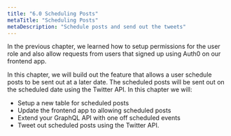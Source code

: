 ```yaml
---
title: "6.0 Scheduling Posts"
metaTitle: "Scheduling Posts"
metaDescription: "Schedule posts and send out the tweets"
---
```


In the previous chapter, we learned how to setup permissions for the user role and also allow requests from users that signed up using Auth0 on our frontend app.

In this chapter, we will build out the feature that allows a user schedule posts to be sent out at a later date. The scheduled posts will be sent out on the scheduled date using the Twitter API. In this chapter we will:


- Setup a new table for scheduled posts
- Update the frontend app to allowing scheduled posts
- Extend your GraphQL API with one off scheduled events
- Tweet out scheduled posts using the Twitter API.

